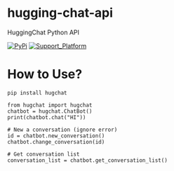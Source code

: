# hugging-chat-api
HuggingChat Python API

[![PyPi](https://img.shields.io/pypi/v/hugchat.svg)](https://pypi.python.org/pypi/hugchat)
[![Support_Platform](https://img.shields.io/pypi/pyversions/hugchat)](https://pypi.python.org/pypi/hugchat)

# How to Use?
```
pip install hugchat
```

```
from hugchat import hugchat
chatbot = hugchat.ChatBot()
print(chatbot.chat("HI"))

# New a conversation (ignore error)
id = chatbot.new_conversation()
chatbot.change_conversation(id)

# Get conversation list
conversation_list = chatbot.get_conversation_list()
```
